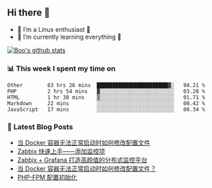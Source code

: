 ## Hi there 👋
* 🔭 I’m a Linux enthusiast 🐧️
* 🏃️ I’m currently learning everything 🏃️

[![Boo's github stats](https://github-readme-stats.vercel.app/api?username=0xAiKang)](https://github.com/anuraghazra/github-readme-stats)

<!-- [![Most Used Langs](https://github-readme-stats.vercel.app/api/top-langs/?username=0xAiKang)](https://github.com/anuraghazra/github-readme-stats) -->

### 📊 This week I spent my time on
<!--START_SECTION:waka-->
```text
Other        83 hrs 26 mins  ███████████████████████▓░   94.21 % 
PHP          2 hrs 54 mins   ▓░░░░░░░░░░░░░░░░░░░░░░░░   03.28 % 
HTML         1 hr 30 mins    ▒░░░░░░░░░░░░░░░░░░░░░░░░   01.71 % 
Markdown     22 mins         ░░░░░░░░░░░░░░░░░░░░░░░░░   00.42 % 
JavaScript   17 mins         ░░░░░░░░░░░░░░░░░░░░░░░░░   00.34 % 
```
<!--END_SECTION:waka-->

### 📕 Latest Blog Posts
<!-- BLOG-POST-LIST:START -->
- [当 Docker 容器无法正常启动时如何修改配置文件](https://www.0x2beace.com/how-to-modify-the-configuration-file-when-the-docker-container-cannot-start-normally-1/)
- [Zabbix 快速上手——添加监控项](https://www.0x2beace.com/zabbix-quick-start-add-monitoring-items/)
- [Zabbix + Grafana 打造高颜值的分布式监控平台](https://www.0x2beace.com/zabbix-grafana-to-create-a-high-value-distributed-monitoring-platform/)
- [当 Docker 容器无法正常启动时如何修改配置文件？](https://www.0x2beace.com/how-to-modify-the-configuration-file-when-the-docker-container-cannot-start-normally/)
- [PHP-FPM 配置初始化](https://www.0x2beace.com/php-fpm-configuration-initialization/)
<!-- BLOG-POST-LIST:END -->

